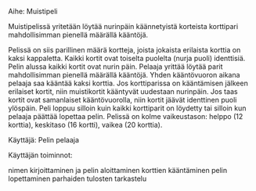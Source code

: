 Aihe: Muistipeli

Muistipelissä yritetään löytää nurinpäin käännetyistä korteista korttipari mahdollisimman pienellä määrällä kääntöjä.

Pelissä on siis parillinen määrä kortteja, joista jokaista erilaista korttia on kaksi kappaletta. Kaikki kortit ovat toiselta puolelta (nurja puoli) identtisiä. Pelin alussa kaikki kortit ovat nurin päin. Pelaaja yrittää löytää parit mahdollisimman pienellä määrällä kääntöjä. Yhden kääntövuoron aikana pelaaja saa kääntää kaksi korttia. Jos korttiparissa on kääntämisen jälkeen erilaiset kortit, niin muistikortit kääntyvät uudestaan nurinpäin. Jos taas kortit ovat samanlaiset kääntövuorolla, niin kortit jäävät identtinen puoli ylöspäin. Peli loppuu silloin kuin kaikki korttiparit on löydetty tai silloin kun pelaaja päättää lopettaa pelin. Pelissä on kolme vaikeustason: helppo (12 korttia), keskitaso (16 kortti), vaikea (20 korttia).

Käyttäjä: Pelin pelaaja

Käyttäjän toiminnot:

nimen kirjoittaminen ja pelin aloittaminen
korttien kääntäminen
pelin lopettaminen
parhaiden tulosten tarkastelu
